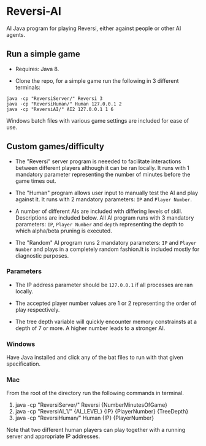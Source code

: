 # Reversi-AI
AI Java program for playing Reversi, either against people or other AI agents. 




## Run a simple game

- Requires: Java 8.

- Clone the repo, for a simple game run the following in 3 different terminals:

```
java -cp "ReversiServer/" Reversi 3 
java -cp "ReversiHuman/" Human 127.0.0.1 2
java -cp "ReversiAI/" AI2 127.0.0.1 1 6
```

Windows batch files with various game settings are included for ease of use.

## Custom games/difficulty

- The "Reversi" server program is neeeded to facilitate interactions between different players although it can be ran locally. It runs with 1 mandatory parameter representing the number of minutes before the game times out.

- The "Human" program allows user input to manually test the AI and play against it. It runs with 2 mandatory parameters: `IP` and `Player Number`. 

- A number of different AIs are included with differing levels of skill. Descriptions are included below. All AI program runs with 3 mandatory parameters: `IP`, `Player Number` and `depth` representing the depth to which alpha/beta pruning is executed.

- The "Random" AI program runs 2 mandatory parameters: `IP` and `Player Number` and plays in a completely random fashion.It is included mostly for diagnostic purposes.

### Parameters

- The IP address parameter should be `127.0.0.1` if all processes are ran locally.

- The accepted player number values are 1 or 2 representing the order of play respectively.

- The tree depth variable will quickly encounter memory constrainsts at a depth of 7 or more. A higher number leads to a stronger AI.


### Windows

Have Java installed and click any of the bat files to run with that given specification.

### Mac
From the root of the directory run the following commands in terminal.
1) java -cp "ReversiServer/" Reversi {NumberMinutesOfGame}
2) java -cp "ReversiAI_1/" {AI_LEVEL} {IP} {PlayerNumber} {TreeDepth}
3) java -cp "ReversiHuman/" Human {IP} {PlayerNumber}

Note that two different human players can play together with a running server and appropriate IP addresses.